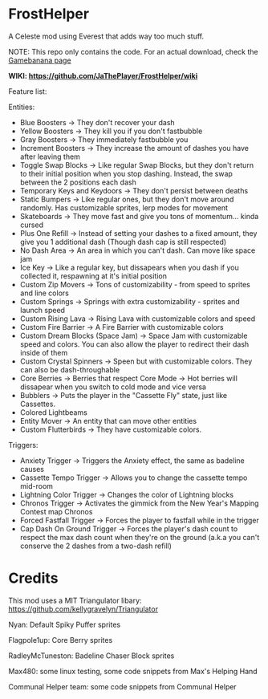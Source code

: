 # FrostHelper
A Celeste mod using Everest that adds way too much stuff.

NOTE: This repo only contains the code. For an actual download, check the [Gamebanana page](https://gamebanana.com/gamefiles/9201)

**WIKI: https://github.com/JaThePlayer/FrostHelper/wiki**

Feature list:

Entities:
- Blue Boosters -> They don't recover your dash
- Yellow Boosters -> They kill you if you don't fastbubble
- Gray Boosters -> They immediately fastbubble you
- Increment Boosters -> They increase the amount of dashes you have after leaving them
- Toggle Swap Blocks -> Like regular Swap Blocks, but they don't return to their initial position when you stop dashing. Instead, the swap between the 2 positions each dash
- Temporary Keys and Keydoors -> They don't persist between deaths
- Static Bumpers -> Like regular ones, but they don't move around randomly. Has customizable sprites, lerp modes for movement
- Skateboards -> They move fast and give you tons of momentum... kinda cursed
- Plus One Refill -> Instead of setting your dashes to a fixed amount, they give you 1 additional dash (Though dash cap is still respected)
- No Dash Area -> An area in which you can't dash. Can move like space jam
- Ice Key -> Like a regular key, but dissapears when you dash if you collected it, respawning at it's initial position
- Custom Zip Movers -> Tons of customizability - from speed to sprites and line colors
- Custom Springs -> Springs with extra customizability - sprites and launch speed
- Custom Rising Lava -> Rising Lava with customizable colors and speed
- Custom Fire Barrier -> A Fire Barrier with customizable colors
- Custom Dream Blocks (Space Jam) -> Space Jam with customizable speed and colors. You can also allow the player to redirect their dash inside of them
- Custom Crystal Spinners -> Speen but with customizable colors. They can also be dash-throughable
- Core Berries -> Berries that respect Core Mode -> Hot berries will dissapear when you switch to cold mode and vice versa
- Bubblers -> Puts the player in the "Cassette Fly" state, just like Cassettes.
- Colored Lightbeams
- Entity Mover -> An entity that can move other entities
- Custom Flutterbirds -> They have customizable colors.

Triggers:
- Anxiety Trigger -> Triggers the Anxiety effect, the same as badeline causes
- Cassette Tempo Trigger -> Allows you to change the cassette tempo mid-room
- Lightning Color Trigger -> Changes the color of Lightning blocks
- Chronos Trigger -> Activates the gimmick from the New Year's Mapping Contest map Chronos
- Forced Fastfall Trigger -> Forces the player to fastfall while in the trigger
- Cap Dash On Ground Trigger -> Forces the player's dash count to respect the max dash count when they're on the ground (a.k.a you can't conserve the 2 dashes from a two-dash refill)

# Credits

This mod uses a MIT Triangulator libary: https://github.com/kellygravelyn/Triangulator

Nyan: Default Spiky Puffer sprites

Flagpole1up: Core Berry sprites

RadleyMcTuneston: Badeline Chaser Block sprites

Max480: some linux testing, some code snippets from Max's Helping Hand

Communal Helper team: some code snippets from Communal Helper
